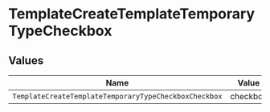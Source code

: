 # TemplateCreateTemplateTemporaryTypeCheckbox


## Values

| Name                                                  | Value                                                 |
| ----------------------------------------------------- | ----------------------------------------------------- |
| `TemplateCreateTemplateTemporaryTypeCheckboxCheckbox` | checkbox                                              |